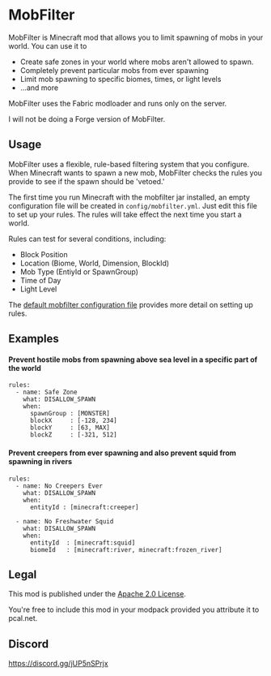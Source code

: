 # MobFilter

MobFilter is Minecraft mod that allows you to limit spawning of mobs in your world.  You can use it to 
* Create safe zones in your world where mobs aren't allowed to spawn.
* Completely prevent particular mobs from ever spawning
* Limit mob spawning to specific biomes, times, or light levels
* ...and more

MobFilter uses the Fabric modloader and runs only on the server.

I will not be doing a Forge version of MobFilter.

## Usage

MobFilter uses a flexible, rule-based filtering system that you configure.  When Minecraft wants to spawn
a new mob, MobFilter checks the rules you provide to see if the spawn should be 'vetoed.'

The first time you run Minecraft with the mobfilter jar installed, an empty configuration file will be
created in `config/mobfilter.yml`.  Just edit this file to set up your rules.  The rules will take effect the
next time you start a world.

Rules can test for several conditions, including:
* Block Position
* Location (Biome, World, Dimension, BlockId)
* Mob Type (EntiyId or SpawnGroup)
* Time of Day
* Light Level

The [default mobfilter configuration file](https://github.com/pcal43/mob-filter/blob/main/src/main/resources/default-mobfilter.yaml) 
provides more detail on setting up rules.


## Examples

#### Prevent hostile mobs from spawning above sea level in a specific part of the world

```
rules:
  - name: Safe Zone
    what: DISALLOW_SPAWN
    when:
      spawnGroup : [MONSTER]
      blockX     : [-128, 234]
      blockY     : [63, MAX]
      blockZ     : [-321, 512]
```

#### Prevent creepers from ever spawning and also prevent squid from spawning in rivers
```
rules:
  - name: No Creepers Ever
    what: DISALLOW_SPAWN
    when:
      entityId : [minecraft:creeper]

  - name: No Freshwater Squid
    what: DISALLOW_SPAWN
    when:
      entityId  : [minecraft:squid]
      biomeId   : [minecraft:river, minecraft:frozen_river]
```


## Legal

This mod is published under the [Apache 2.0 License](LICENSE).

You're free to include this mod in your modpack provided you attribute it to pcal.net.

## Discord

https://discord.gg/jUP5nSPrjx
